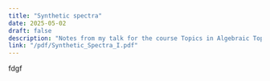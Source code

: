 ```yaml
---
title: "Synthetic spectra"
date: 2025-05-02
draft: false
description: "Notes from my talk for the course Topics in Algebraic Topology 2021."
link: "/pdf/Synthetic_Spectra_I.pdf"
---
```


fdgf